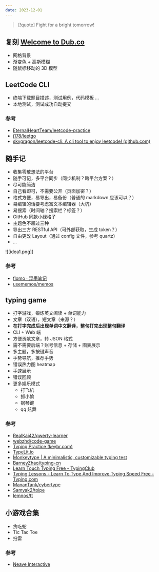 ```yaml
---
date: 2023-12-01
---
```


> [!quote]
> Fight for a bright tomorrow!

## 复刻 [Welcome to Dub.co](https://app.dub.co/welcome)

- 网格背景
- 渐变色 + 高斯模糊
- 随鼠标移动的 3D 模型

## LeetCode CLI

- 终端下载题目描述，测试用例，代码模板 ...
- 本地测试，测试成功自动提交

### 参考

- [EternalHeartTeam/leetcode-practice](https://github.com/EternalHeartTeam/leetcode-practice)
- [j178/leetgo](https://github.com/j178/leetgo)
- [skygragon/leetcode-cli: A cli tool to enjoy leetcode! (github.com)](https://github.com/skygragon/leetcode-cli)

## 随手记

- 收集零散想法的平台
- 随手可记，多平台同步（同步机制？跨平台方案？）
- 尽可能简洁
- 自己看即可，不需要公开（页面加密？）
- 格式方便，易导出，易备份（普通的 markdown 应该可以？）
- 易编辑的话要考虑富文本编辑器（大坑）
- 易搜索（时间轴？搜索栏？标签？）
- GitHub 同款小绿格子
- 主题色不超过三种
- 导出三方 RESTful API（可外部获取，生成 token？）
- 自由更改 Layout（通过 config 文件，参考 quartz）
- ...

![[idea1.png]]

### 参考

- [flomo · 浮墨笔记](https://flomoapp.com/)
- [usememos/memos](https://github.com/usememos/memos)

## typing game

- 打字游戏，锻炼英文阅读 + 单词能力
- 文章（双语），短文章（来源？）
- **在打字完成后出现单词中文翻译，整句打完出现整句翻译**
- CLI + Web 端
- 方便贡献文章，转 JSON 格式
- 需不需要后端？账号信息 + 存储 + 图表展示
- 多主题，多按键声音
- 手势导航，推荐手势
- 错误热力图 heatmap
- 手速展示
- 错误回顾
- 更多娱乐模式
  - 打飞机
  - 抓小偷
  - 钢琴键
  - qq 炫舞

### 参考

- [RealKai42/qwerty-learner](https://github.com/RealKai42/qwerty-learner)
- [webzhd/code-game](https://github.com/webzhd/code-game)
- [Typing Practice (keybr.com)](https://www.keybr.com/)
- [TypeLit.io](https://www.typelit.io/)
- [Monkeytype | A minimalistic, customizable typing test](https://monkeytype.com/)
- [BarneyZhao/typing-cn](https://gitee.com/barneyZhao/typing-cn/tree/dev/)
- [Learn Touch Typing Free - TypingClub](https://www.typingclub.com/)
- [Typing Lessons - Learn To Type And Improve Typing Speed Free - Typing.com](https://www.typing.com/student/lessons)
- [MananTank/cybertype](https://github.com/MananTank/cybertype)
- [Samyak2/toipe](https://github.com/Samyak2/toipe)
- [lemnos/tt](https://github.com/lemnos/tt)

## 小游戏合集

- 贪吃蛇
- Tic Tac Toe
- 扫雷

### 参考

- [Neave Interactive](https://neave.com/)
